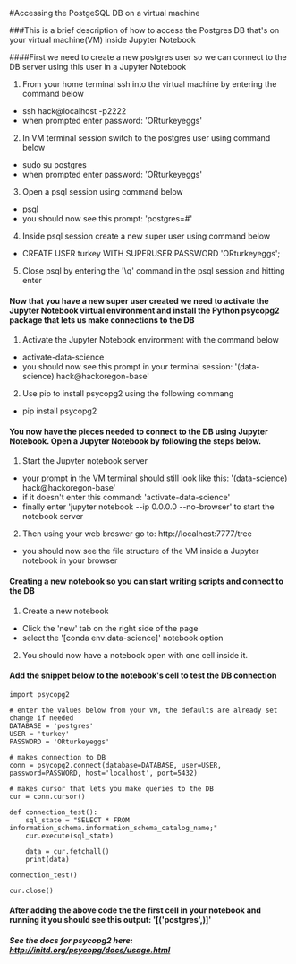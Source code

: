 #Accessing the PostgeSQL DB on a virtual machine 

###This is a brief description of how to access the Postgres DB that's on your virtual machine(VM) inside Jupyter Notebook 

####First we need to create a new postgres user so we can connect to the DB server using this user in a Jupyter Notebook

1. From your home terminal ssh into the virtual machine by entering the command below
  * ssh hack@localhost -p2222
  * when prompted enter password: 'ORturkeyeggs'
  
2. In VM terminal session switch to the postgres user using command below
  * sudo su postgres
  * when prompted enter password: 'ORturkeyeggs'
  
3. Open a psql session using command below
  * psql 
  * you should now see this prompt: 'postgres=#'
  
4. Inside psql session create a new super user using command below
  * CREATE USER turkey WITH SUPERUSER PASSWORD 'ORturkeyeggs';
  
5. Close psql by entering the '\q' command in the psql session and hitting enter 

#### Now that you have a new super user created we need to activate the Jupyter Notebook virtual environment and install the Python psycopg2 package that lets us make connections to the DB

1. Activate the Jupyter Notebook environment with the command below
  * activate-data-science
  * you should now see this prompt in your terminal session: '(data-science) hack@hackoregon-base'
  
2. Use pip to install psycopg2 using the following commang
  * pip install psycopg2
  
#### You now have the pieces needed to connect to the DB using Jupyter Notebook. Open a Jupyter Notebook by following the steps below.

1. Start the Jupyter notebook server
  * your prompt in the VM terminal should still look like this: '(data-science) hack@hackoregon-base'
  * if it doesn't enter this command: 'activate-data-science'
  * finally enter 'jupyter notebook --ip 0.0.0.0 --no-browser' to start the notebook server
  
2. Then using your web broswer go to: http://localhost:7777/tree
  * you should now see the file structure of the VM inside a Jupyter notebook in your browser 

#### Creating a new notebook so you can start writing scripts and connect to the DB

1. Create a new notebook
  * Click the 'new' tab on the right side of the page 
  * select the '[conda env:data-science]' notebook option
  
2. You should now have a notebook open with one cell inside it. 

#### Add the snippet below to the notebook's cell to test the DB connection 


    import psycopg2
    
    # enter the values below from your VM, the defaults are already set change if needed
    DATABASE = 'postgres'
    USER = 'turkey'
    PASSWORD = 'ORturkeyeggs'
    
    # makes connection to DB
    conn = psycopg2.connect(database=DATABASE, user=USER, password=PASSWORD, host='localhost', port=5432)
    
    # makes cursor that lets you make queries to the DB
    cur = conn.cursor()

    def connection_test():
        sql_state = "SELECT * FROM information_schema.information_schema_catalog_name;"
        cur.execute(sql_state)

        data = cur.fetchall()
        print(data)

    connection_test()

    cur.close()

#### After adding the above code the the first cell in your notebook and running it you should see this output: '[('postgres',)]'

##### See the docs for psycopg2 here: http://initd.org/psycopg/docs/usage.html
